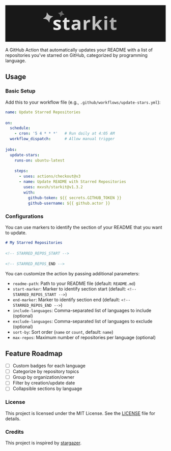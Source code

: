 <img src="./starkit.svg" alt="starkit" />

A GitHub Action that automatically updates your README with a list of repositories you've starred on GitHub, categorized by programming language.

## Usage

### Basic Setup

Add this to your workflow file (e.g., `.github/workflows/update-stars.yml`):

```yml
name: Update Starred Repositories

on:
  schedule:
    - cron: '5 4 * * *'   # Run daily at 4:05 AM
  workflow_dispatch:      # Allow manual trigger

jobs:
  update-stars:
    runs-on: ubuntu-latest
    
    steps:
      - uses: actions/checkout@v3
      - name: Update README with Starred Repositories
        uses: mxvsh/starkit@v1.3.2
        with:
          github-token: ${{ secrets.GITHUB_TOKEN }}
          github-username: ${{ github.actor }}
```

### Configurations

You can use markers to identify the section of your README that you want to update.

```md
# My Starred Repositories

<!-- STARRED_REPOS_START -->

<!-- STARRED_REPOS_END -->
```

You can customize the action by passing additional parameters:

- `readme-path`: Path to your README file (default: `README.md`)
- `start-marker`: Marker to identify section start (default: `<!-- STARRED_REPOS_START -->`)
- `end-marker`: Marker to identify section end (default: `<!-- STARRED_REPOS_END -->`)
- `include-languages`: Comma-separated list of languages to include (optional)
- `exclude-languages`: Comma-separated list of languages to exclude (optional)
- `sort-by`: Sort order (`name` or `count`, default: `name`)
- `max-repos`: Maximum number of repositories per language (optional)


## Feature Roadmap

- [ ] Custom badges for each language
- [ ] Categorize by repository topics
- [ ] Group by organization/owner
- [ ] Filter by creation/update date
- [ ] Collapsible sections by language

### License

This project is licensed under the MIT License. See the [LICENSE](LICENSE) file for details.

### Credits

This project is inspired by [stargazer](https://github.com/rverst/stargazer).
